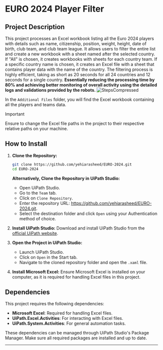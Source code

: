 # EURO 2024 Player Filter

## Project Description

This project processes an Excel workbook listing all the Euro 2024 players with details such as name, citizenship, position, weight, height, date of birth, club team, and club team league. It allows users to filter the entire list and create a new workbook with a sheet named after the selected country. If "All" is chosen, it creates workbooks with sheets for each country team. If a specific country name is chosen, it creates an Excel file with a sheet that contains player data with the name of the country. The filtering process is highly efficient, taking as short as 20 seconds for all 24 countries and 12 seconds for a single country. **Essentially reducing the processing time by 80% and achieving better monitoring of overall activity using the detailed logs and validations provided by the robots.**
![StepsCompressed](https://github.com/user-attachments/assets/c2d5dabd-56f3-4196-8f0b-0015e8422668)

In the `Additional Files` folder, you will find the Excel workbook containing all the players and teams data.

> [!IMPORTANT] 
> Ensure to change the Excel file paths in the project to their respective relative paths on your machine.

## How to Install

1. **Clone the Repository:**
   ```bash
   git clone https://github.com/yehiarasheed/EURO-2024.git
   cd EURO-2024
   ```

   **Alternatively, Clone the Repository in UiPath Studio:**
   - Open UiPath Studio.
   - Go to the `Team` tab.
   - Click on `Clone Repository`.
   - Enter the repository URL: https://github.com/yehiarasheed/EURO-2024.git.
   - Select the destination folder and click `Open` using your Authentication method of choice.

3. **Install UiPath Studio:**
   Download and install UiPath Studio from the [official UiPath website](https://www.uipath.com).

4. **Open the Project in UiPath Studio:**
   - Launch UiPath Studio.
   - Click on `Open` in the Start tab.
   - Navigate to the cloned repository folder and open the `.xaml` file.

5. **Install Microsoft Excel:**
   Ensure Microsoft Excel is installed on your computer, as it is required for handling Excel files in this project.

## Dependencies

This project requires the following dependencies:

- **Microsoft Excel**: Required for handling Excel files.
- **UiPath.Excel.Activities**: For interacting with Excel files.
- **UiPath.System.Activities**: For general automation tasks.

These dependencies can be managed through UiPath Studio's Package Manager. Make sure all required packages are installed and up to date.



---
